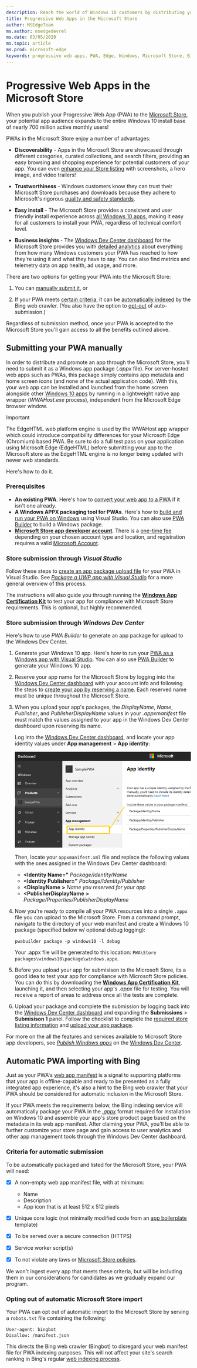 ```yaml
---
description: Reach the world of Windows 10 customers by distributing your PWA through the Microsoft Store
title: Progressive Web Apps in the Microsoft Store
author: MSEdgeTeam
ms.author: msedgedevrel
ms.date: 03/05/2020
ms.topic: article
ms.prod: microsoft-edge
keywords: progressive web apps, PWA, Edge, Windows, Microsoft Store, Bing PWA index
---
```


# Progressive Web Apps in the Microsoft Store

When you publish your Progressive Web App (PWA) to the [Microsoft Store](https://developer.microsoft.com/store), your potential app audience expands to the entire Windows 10 install base of nearly 700 million active monthly users! 

PWAs in the Microsoft Store enjoy a number of advantages:

- **Discoverability** - Apps in the Microsoft Store are showcased through different categories, curated collections, and search filters, providing an easy browsing and shopping experience for potential customers of your app. You can even [enhance your Store listing](/windows/uwp/publish/app-screenshots-and-images) with screenshots, a hero image, and video trailers!

- **Trustworthiness** - Windows customers know they can trust their Microsoft Store purchases and downloads because they adhere to Microsoft's rigorous [quality and safety standards](/legal/windows/agreements/store-policies).

- **Easy install** - The Microsoft Store provides a consistent and user friendly install experience across [all Windows 10 apps](https://www.microsoft.com/store/apps/windows?icid=CNavAppsWindowsApps), making it easy for all customers to install your PWA, regardless of technical comfort level.

- **Business insights** - The [Windows Dev Center dashboard](/windows/uwp/publish/using-the-windows-dev-center-dashboard) for the Microsoft Store provides you with [detailed analytics](/windows/uwp/publish/analytics) about everything from how many Windows customers your PWA has reached to how they're using it and what they have to say. You can also find metrics and telemetry data on app health, ad usage, and more.

There are two options for getting your PWA into the Microsoft Store:

1. You can [manually submit it](#submitting-your-pwa-manually), or

2. If your PWA meets [certain criteria](#criteria-for-automatic-submission), it can be [automatically indexed](#automatic-pwa-importing-with-bing) by the Bing web crawler. (You also have the option to [opt-out](#opting-out-of-automatic-microsoft-store-import) of auto-submission.)

Regardless of submission method, once your PWA is accepted to the Microsoft Store you'll gain access to all the benefits outlined above.

## Submitting your PWA manually

In order to distribute and promote an app through the Microsoft Store, you'll need to submit it as a Windows app package (*.appx* file).  For server-hosted web apps such as PWAs, this package simply contains app metadata and home screen icons (and none of the actual application code). With this, your web app can be installed and launched from the home screen alongside other [Windows 10 apps](/windows/uwp/get-started/whats-a-uwp) by running in a lightweight native app wrapper (*WWAHost.exe* process), independent from the Microsoft Edge browser window.  

> [!IMPORTANT]
> The EdgeHTML web platform engine is used by the WWAHost app wrapper which could introduce compatibility differences for your Microsoft Edge (Chromium) based PWA.  Be sure to do a full test pass on your application using Microsoft Edge (EdgeHTML) before submitting your app to the Microsoft store as the EdgeHTML engine is no longer being updated with newer web standards.  

Here's how to do it.

### Prerequisites

- **An existing PWA**. Here's how to [convert your web app to a PWA](./get-started.md) if it isn't one already. 
- **A Windows APPX packaging tool for PWAs**. Here's how to [build and run your PWA on Windows](./windows-features.md) using Visual Studio. You can also use [PWA Builder](https://www.pwabuilder.com/) to build a Windows package.
- [**Microsoft Store app developer account**](/windows/uwp/publish/opening-a-developer-account). There is a [one-time fee](/windows/uwp/publish/account-types-locations-and-fees) depending on your chosen account type and location, and registration requires a valid [Microsoft Account](https://account.microsoft.com/).


### Store submission through *Visual Studio* 

Follow these steps to [create an app package upload file](/windows/uwp/packaging/packaging-uwp-apps#create-an-app-package-upload-file) for your PWA in Visual Studio. See [*Package a UWP app with Visual Studio*](/windows/uwp/packaging/packaging-uwp-apps) for a more general overview of this process.

The instructions will also guide you through running the [**Windows App Certification Kit**](https://developer.microsoft.com/windows/develop/app-certification-kit) to test your app for compliance with Microsoft Store requirements. This is optional, but highly recommended.

### Store submission through *Windows Dev Center*

Here's how to use *PWA Builder* to generate an app package for upload to the Windows Dev Center.

1. Generate your Windows 10 app. Here's how to run your [PWA as a Windows app with Visual Studio](./windows-features.md). You can also use [PWA Builder](https://www.pwabuilder.com/) to generate your Windows 10 app.

2. Reserve your app name for the Microsoft Store by logging into the [Windows Dev Center dashboard](https://developer.microsoft.com/dashboard/windows/overview) with your account info and following the steps to [create your app by reserving a name](/windows/uwp/publish/create-your-app-by-reserving-a-name). Each reserved name must be unique throughout the Microsoft Store.

3. When you upload your app's packages, the *DisplayName*, *Name*, *Publisher*, and *PublisherDisplayName* values in your *.appxmanifest* file must match the values assigned to your app in the Windows Dev Center dashboard upon reserving its name. 

    Log into the [Windows Dev Center dashboard](https://developer.microsoft.com/dashboard/windows/overview), and locate your app identity values under **App management** > **App identity**:

    ![Windows Dev Center dashboard, App identity settings](./media/dashboard-app-identity.png)

    Then, locate your `appxmanifest.xml` file and replace the following values with the ones assigned in the Windows Dev Center dashboard:

    - **<Identity Name="** *Package/Identity/Name*
    - **<Identity Publisher="** *Package/Identity/Publisher*
    - **<DisplayName** **>** *Name you reserved for your app* 
    - **<PublisherDisplayName** **>** *Package/Properties/PublisherDisplayName* **</PublisherDisplayName>**

4. Now you're ready to compile all your PWA resources into a single `.appx` file you can upload to the Microsoft Store. From a command prompt, navigate to the directory of your web manifest and create a Windows 10 package (specified below w/ optional debug logging):

    ```
    pwabuilder package -p windows10 -l debug
    ```

    Your .appx file will be generated to this location: `PWA\Store packages\windows10\package\windows.appx`.

5. Before you upload your app for submisison to the Microsoft Store, its a good idea to test your app for compliance with Microsoft Store policies. You can do this by downloading the [**Windows App Certification Kit**](https://developer.microsoft.com/windows/develop/app-certification-kit), launching it, and then selecting your app's *.appx* file for testing. You will receive a report of areas to address once all the tests are complete.

6. Upload your package and complete the submission by logging back into the [Windows Dev Center dashboard](https://developer.microsoft.com/dashboard/windows/overview) and expanding the **Submissions** > **Submisison 1** panel. Follow the checklist to complete the [required store listing information](/windows/uwp/publish/app-submissions) and [upload your app package](/windows/uwp/publish/upload-app-packages).

For more on the all the features and services available to Microsoft Store app developers, see [*Publish Windows apps*](https://developer.microsoft.com/store/publish-apps) on the [Windows Dev Center](https://developer.microsoft.com/windows).

## Automatic PWA importing with Bing

Just as your PWA's [web app manifest](https://developer.mozilla.org/docs/Web/Manifest) is a signal to supporting platforms that your app is offline-capable and ready to be presented as a fully integrated app experience, it's also a hint to the Bing web crawler that your PWA should be considered for automatic inclusion in the Microsoft Store. 

If your PWA meets the requirements below, the Bing indexing service will automatically package your PWA in the [*.appx*](#submitting-your-pwa-manually) format required for installation on Windows 10 and assemble your app's store product page based on the metadata in its web app manifest. After claiming your PWA, you'll be able to further customize your store page and gain access to user analytics and other app management tools through the Windows Dev Center dashboard.

### Criteria for automatic submission

To be automatically packaged and listed for the Microsoft Store, your PWA will need:

- [X] A non-empty web app manifest file, with at minimum:

  - Name
  - Description
  - App icon that is at least 512 x 512 pixels

- [X] Unique core logic (not minimally modified code from an [app boilerplate](https://en.wikipedia.org/wiki/Boilerplate_code) template)

- [X] To be served over a secure connection (HTTPS)

- [X] Service worker script(s)

- [X] To not violate any laws or [Microsoft Store policies](/legal/windows/agreements/store-policies).

We won't ingest every app that meets these criteria, but will be including them in our considerations for candidates as we gradually expand our program.

### Opting out of automatic Microsoft Store import

Your PWA can opt out of automatic import to the Microsoft Store by serving a `robots.txt` file containing the following:

```
User-agent: bingbot
Disallow: /manifest.json
```
This directs the Bing web crawler (Bingbot) to disregard your web manifest file for PWA indexing purposes. This will not affect your site's search ranking in Bing's regular [web indexing process](https://www.bing.com/webmaster/help/help-center-661b2d18).
